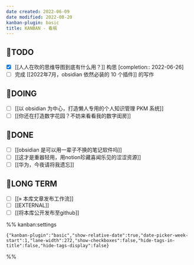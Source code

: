 ```yaml
---
date created: 2022-06-09
date modified: 2022-08-20
kanban-plugin: basic
title: KANBAN - 看板
---
```


## 🤔TODO

- [x] [[人人在吹的思维导图到底有什么用？]] 构思 [completion:: 2022-06-26]
- [ ] 完成 [[2022年7月，obsidian 依然必装的 10 个插件]] 的写作

## 🏹DOING

- [ ] [[以 obsidian 为中心，打造懒人专用的个人知识管理 PKM 系统]]
- [ ] [[你还在打造数字花园？不妨来看看我的数字闺房]]

## 🎉DONE

- [ ] [[obsidian 是可以用一辈子不换的笔记软件吗]]
- [ ] [[这才是重器轻用，用notion珍藏喜闻乐见的涩涩资源]]
- [ ] [[华为，今夜请将我遗忘]]

## 🔭LONG TERM

- [ ] [[» 本库文章发布工作流]]
- [ ] [[EXTERNAL]]
- [ ] [[将本库公开发布至github]]

%% kanban:settings

```
{"kanban-plugin":"basic","show-relative-date":true,"date-picker-week-start":1,"lane-width":272,"show-checkboxes":false,"hide-tags-in-title":false,"hide-tags-display":false}
```

%%

